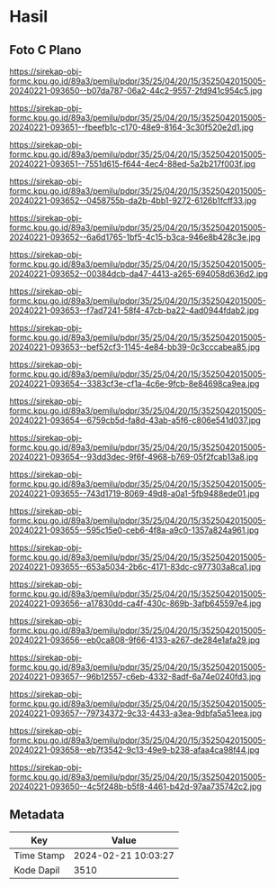 # Hasil

## Foto C Plano

https://sirekap-obj-formc.kpu.go.id/89a3/pemilu/pdpr/35/25/04/20/15/3525042015005-20240221-093650--b07da787-06a2-44c2-9557-2fd941c954c5.jpg

https://sirekap-obj-formc.kpu.go.id/89a3/pemilu/pdpr/35/25/04/20/15/3525042015005-20240221-093651--fbeefb1c-c170-48e9-8164-3c30f520e2d1.jpg

https://sirekap-obj-formc.kpu.go.id/89a3/pemilu/pdpr/35/25/04/20/15/3525042015005-20240221-093651--7551d615-f644-4ec4-88ed-5a2b217f003f.jpg

https://sirekap-obj-formc.kpu.go.id/89a3/pemilu/pdpr/35/25/04/20/15/3525042015005-20240221-093652--0458755b-da2b-4bb1-9272-6126b1fcff33.jpg

https://sirekap-obj-formc.kpu.go.id/89a3/pemilu/pdpr/35/25/04/20/15/3525042015005-20240221-093652--6a6d1765-1bf5-4c15-b3ca-946e8b428c3e.jpg

https://sirekap-obj-formc.kpu.go.id/89a3/pemilu/pdpr/35/25/04/20/15/3525042015005-20240221-093652--00384dcb-da47-4413-a265-694058d636d2.jpg

https://sirekap-obj-formc.kpu.go.id/89a3/pemilu/pdpr/35/25/04/20/15/3525042015005-20240221-093653--f7ad7241-58f4-47cb-ba22-4ad0944fdab2.jpg

https://sirekap-obj-formc.kpu.go.id/89a3/pemilu/pdpr/35/25/04/20/15/3525042015005-20240221-093653--bef52cf3-1145-4e84-bb39-0c3cccabea85.jpg

https://sirekap-obj-formc.kpu.go.id/89a3/pemilu/pdpr/35/25/04/20/15/3525042015005-20240221-093654--3383cf3e-cf1a-4c6e-9fcb-8e84698ca9ea.jpg

https://sirekap-obj-formc.kpu.go.id/89a3/pemilu/pdpr/35/25/04/20/15/3525042015005-20240221-093654--6759cb5d-fa8d-43ab-a5f6-c806e541d037.jpg

https://sirekap-obj-formc.kpu.go.id/89a3/pemilu/pdpr/35/25/04/20/15/3525042015005-20240221-093654--93dd3dec-9f6f-4968-b769-05f2fcab13a8.jpg

https://sirekap-obj-formc.kpu.go.id/89a3/pemilu/pdpr/35/25/04/20/15/3525042015005-20240221-093655--743d1719-8069-49d8-a0a1-5fb9488ede01.jpg

https://sirekap-obj-formc.kpu.go.id/89a3/pemilu/pdpr/35/25/04/20/15/3525042015005-20240221-093655--595c15e0-ceb6-4f8a-a9c0-1357a824a961.jpg

https://sirekap-obj-formc.kpu.go.id/89a3/pemilu/pdpr/35/25/04/20/15/3525042015005-20240221-093655--653a5034-2b6c-4171-83dc-c977303a8ca1.jpg

https://sirekap-obj-formc.kpu.go.id/89a3/pemilu/pdpr/35/25/04/20/15/3525042015005-20240221-093656--a17830dd-ca4f-430c-869b-3afb645597e4.jpg

https://sirekap-obj-formc.kpu.go.id/89a3/pemilu/pdpr/35/25/04/20/15/3525042015005-20240221-093656--eb0ca808-9f66-4133-a267-de284e1afa29.jpg

https://sirekap-obj-formc.kpu.go.id/89a3/pemilu/pdpr/35/25/04/20/15/3525042015005-20240221-093657--96b12557-c6eb-4332-8adf-6a74e0240fd3.jpg

https://sirekap-obj-formc.kpu.go.id/89a3/pemilu/pdpr/35/25/04/20/15/3525042015005-20240221-093657--79734372-9c33-4433-a3ea-9dbfa5a51eea.jpg

https://sirekap-obj-formc.kpu.go.id/89a3/pemilu/pdpr/35/25/04/20/15/3525042015005-20240221-093658--eb7f3542-9c13-49e9-b238-afaa4ca98f44.jpg

https://sirekap-obj-formc.kpu.go.id/89a3/pemilu/pdpr/35/25/04/20/15/3525042015005-20240221-093650--4c5f248b-b5f8-4461-b42d-97aa735742c2.jpg


## Metadata

| Key        | Value               |
| ---------- | ------------------- |
| Time Stamp | 2024-02-21 10:03:27 |
| Kode Dapil | 3510                |



